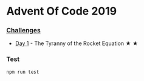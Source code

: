 # Advent Of Code 2019

### [Challenges](http://adventofcode.com/2019)

  * [Day 1](https://adventofcode.com/2019/day/1) - The Tyranny of the Rocket Equation  ★ ★


### Test

```
npm run test
```
